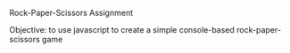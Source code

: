 Rock-Paper-Scissors Assignment

Objective: to use javascript to create a simple console-based rock-paper-scissors game